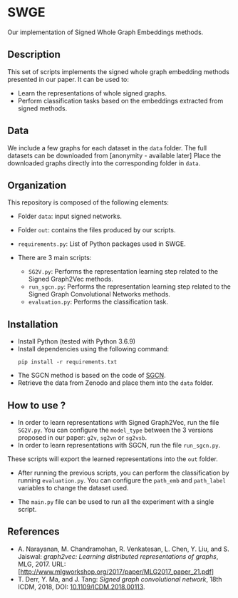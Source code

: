 # SWGE
Our implementation of Signed Whole Graph Embeddings methods.

## Description
This set of scripts implements the signed whole graph embedding methods presented in our paper. 
It can be used to:
* Learn the representations of whole signed graphs.
* Perform classification tasks based on the embeddings extracted from signed methods.

## Data
We include a few graphs for each dataset in the `data` folder. The full datasets can be downloaded from [anonymity - available later] Place the downloaded graphs directly into the corresponding folder in `data`. 

## Organization

This repository is composed of the following elements:

* Folder `data`: input signed networks.
* Folder `out`: contains the files produced by our scripts.

* `requirements.py`: List of Python packages used in SWGE.

* There are 3 main scripts:
  * `SG2V.py`: Performs the representation learning step related to the Signed Graph2Vec methods.
  * `run_sgcn.py`: Performs the representation learning step related to the Signed Graph Convolutional Networks methods.
  * `evaluation.py`: Performs the classification task.


## Installation

* Install Python (tested with Python 3.6.9)
* Install dependencies using the following command:
  ```
  pip install -r requirements.txt
  ```
* The SGCN method is based on the code of [SGCN](https://github.com/benedekrozemberczki/SGCN).
* Retrieve the data from Zenodo and place them into the `data` folder.

## How to use ?
* In order to learn representations with Signed Graph2Vec, run the file `SG2V.py`. You can configure the `model_type` between the 3 versions proposed in our paper: `g2v`, `sg2vn` or `sg2vsb`.
* In order to learn representations with SGCN, run the file `run_sgcn.py`.

These scripts will export the learned representations into the `out` folder.

* After running the previous scripts, you can perform the classification by running `evaluation.py`. You can configure the `path_emb` and `path_label` variables to change the dataset used.

* The `main.py` file can be used to run all the experiment with a single script.

## References 
* A. Narayanan, M. Chandramohan, R. Venkatesan, L. Chen, Y. Liu, and S. Jaiswal: *graph2vec: Learning distributed representations of graphs*, MLG, 2017. URL: [http://www.mlgworkshop.org/2017/paper/MLG2017_paper_21.pdf]
* T. Derr, Y. Ma, and J. Tang: *Signed graph convolutional network*, 18th ICDM, 2018, DOI: [10.1109/ICDM.2018.00113](https://doi.org/10.1109/ICDM.2018.00113).
